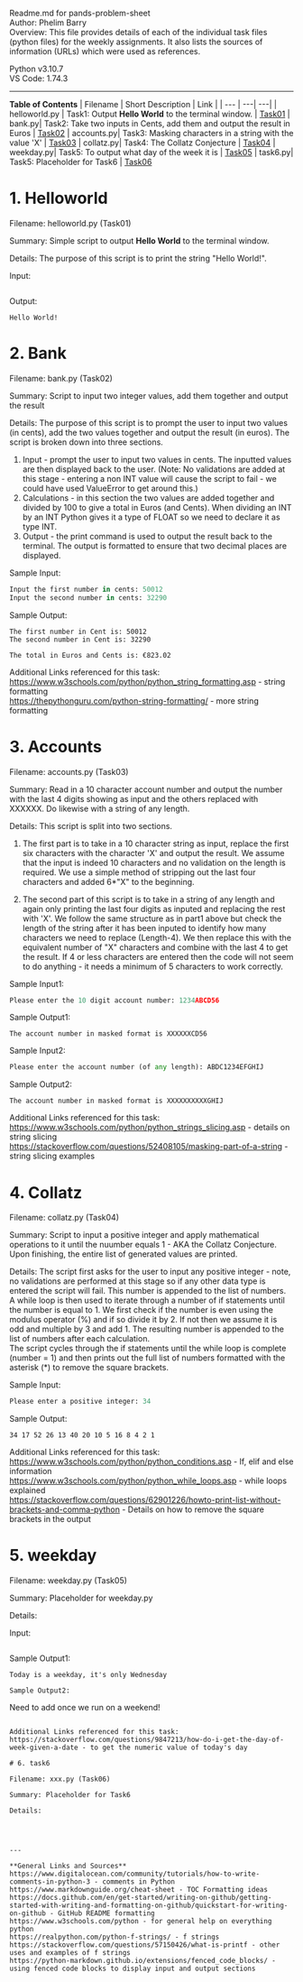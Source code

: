 Readme.md for pands-problem-sheet  
Author: Phelim Barry  
Overview: This file provides details of each of the individual task files (python files) for the weekly assignments. It also lists the sources of information (URLs) which were used as references. 

Python v3.10.7   
VS Code: 1.74.3

---

**Table of Contents**
| Filename | Short Description | Link |
| --- | ---| ---|
| helloworld.py | Task1: Output **Hello World** to the terminal window. | [Task01](#1-Helloworld) 
| bank.py| Task2: Take two inputs in Cents, add them and output the result in Euros | [Task02](#2-Bank) 
| accounts.py| Task3: Masking characters in a string with the value 'X' | [Task03](#3-Accounts) 
| collatz.py| Task4: The Collatz Conjecture | [Task04](#4-Collatz) 
| weekday.py| Task5: To output what day of the week it is | [Task05](#5-Weekday) 
| task6.py| Task5: Placeholder for Task6 | [Task06](#6-task5) 

# 1. Helloworld

Filename: helloworld.py (Task01)

Summary: Simple script to output **Hello World** to the terminal window. 

Details: The purpose of this script is to print the string "Hello World!".

Input:
```

```
Output:
```
Hello World!
```

# 2. Bank

Filename: bank.py (Task02)

Summary: Script to input two integer values, add them together and output the result

Details: The purpose of this script is to prompt the user to input two values (in cents), add the two values together and output the result (in euros). The script is broken down into three sections.
1) Input - prompt the user to input two values in cents. The inputted values are then displayed back to the user. (Note: No validations are added at this stage  - entering a non INT value will cause the script to fail - we could have used ValueError to get around this.)
2) Calculations - in this section the two values are added together and divided by 100 to give a total in Euros (and Cents). When dividing an INT by an INT Python gives it a type of FLOAT so we need to declare it as type INT.
3) Output - the print command is used to output the result back to the terminal. The output is formatted to ensure that two decimal places are displayed. 

Sample Input:
```python
Input the first number in cents: 50012
Input the second number in cents: 32290
```
Sample Output:
```
The first number in Cent is: 50012
The second number in Cent is: 32290

The total in Euros and Cents is: €823.02
```

Additional Links referenced for this task:  
https://www.w3schools.com/python/python_string_formatting.asp - string formatting   
https://thepythonguru.com/python-string-formatting/ - more string formatting


# 3. Accounts

Filename: accounts.py (Task03)

Summary: Read in a 10 character account number and output the number with the last 4 digits showing as input and the others replaced with XXXXXX. Do likewise with a string of any length.

Details: This script is split into two sections. 
1) The first part is to take in a 10 character string as input, replace the first six characters with the character 'X' and output the result. 
We assume that the input is indeed 10 characters and no validation on the length is required. We use a simple method of stripping out the last four characters and added 6*"X" to the beginning.

2) The second part of this script is to take in a string of any length and again only printing the last four digits as inputed and replacing the rest with 'X'. We follow the same structure as in part1 above but check the length of the string after it has been inputed to identify how many characters we need to replace (Length-4). We then replace this with the equivalent number of "X" characters and combine with the last 4 to get the result. If 4 or less characters are entered then the code will not seem to do anything - it needs a minimum of 5 characters to work correctly.

Sample Input1:
```python
Please enter the 10 digit account number: 1234ABCD56
```
Sample Output1:
```
The account number in masked format is XXXXXXCD56
```

Sample Input2:
```python
Please enter the account number (of any length): ABDC1234EFGHIJ
```
Sample Output2:
```
The account number in masked format is XXXXXXXXXXGHIJ
```
Additional Links referenced for this task:  
https://www.w3schools.com/python/python_strings_slicing.asp - details on string slicing   
https://stackoverflow.com/questions/52408105/masking-part-of-a-string - string slicing examples

# 4. Collatz

Filename: collatz.py (Task04)

Summary: Script to input a positive integer and apply mathematical operations to it until the nuumber equals 1 - AKA the Collatz Conjecture. Upon finishing, the entire list of generated values are printed.

Details: The script first asks for the user to input any positive integer - note, no validations are performed at this stage so if any other data type is entered the script will fail. This number is appended to the list of numbers.   
A while loop is then used to iterate through a number of if statements until the number is equal to 1.
We first check if the number is even using the modulus operator (%) and if so divide it by 2. If not then we assume it is odd and multiple by 3 and add 1. The resulting number is appended to the list of numbers after each calculation.   
The script cycles through the if statements until the while loop is complete (number = 1) and then prints out the full list of numbers formatted with the asterisk (*) to remove the square brackets.   

Sample Input:
```python
Please enter a positive integer: 34
```
Sample Output:
```
34 17 52 26 13 40 20 10 5 16 8 4 2 1
```

Additional Links referenced for this task:   
https://www.w3schools.com/python/python_conditions.asp - If, elif and else information   
https://www.w3schools.com/python/python_while_loops.asp - while loops explained   
https://stackoverflow.com/questions/62901226/howto-print-list-without-brackets-and-comma-python - Details on how to remove the square brackets in the output

# 5. weekday

Filename: weekday.py (Task05)

Summary: Placeholder for weekday.py

Details:

Input:
```

```
Sample Output1:
```
Today is a weekday, it's only Wednesday
```
```
Sample Output2:
```
Need to add once we run on a weekend!
```

Additional Links referenced for this task:   
https://stackoverflow.com/questions/9847213/how-do-i-get-the-day-of-week-given-a-date - to get the numeric value of today's day

# 6. task6

Filename: xxx.py (Task06)

Summary: Placeholder for Task6

Details:




---

**General Links and Sources**  
https://www.digitalocean.com/community/tutorials/how-to-write-comments-in-python-3 - comments in Python   
https://www.markdownguide.org/cheat-sheet - TOC Formatting ideas   
https://docs.github.com/en/get-started/writing-on-github/getting-started-with-writing-and-formatting-on-github/quickstart-for-writing-on-github - GitHub README formatting   
https://www.w3schools.com/python - for general help on everything python   
https://realpython.com/python-f-strings/ - f strings   
https://stackoverflow.com/questions/57150426/what-is-printf - other uses and examples of f strings   
https://python-markdown.github.io/extensions/fenced_code_blocks/ - using fenced code blocks to display input and output sections